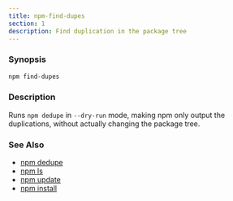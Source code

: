 ```yaml
---
title: npm-find-dupes
section: 1
description: Find duplication in the package tree
---
```


### Synopsis

```bash
npm find-dupes
```

### Description

Runs `npm dedupe` in `--dry-run` mode, making npm only output the
duplications, without actually changing the package tree.

### See Also

* [npm dedupe](/cli-commands/dedupe)
* [npm ls](/cli-commands/ls)
* [npm update](/cli-commands/update)
* [npm install](/cli-commands/install)

